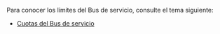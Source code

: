 ﻿Para conocer los límites del Bus de servicio, consulte el tema siguiente:

 - [Cuotas del Bus de servicio][servicebusquotas]

  [servicebusquotas]: http://msdn.microsoft.com/library/azure/ee732538.aspx

<!--HONumber=47-->
